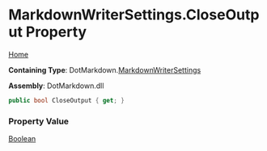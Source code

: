# MarkdownWriterSettings\.CloseOutput Property

[Home](../../../README.md)

**Containing Type**: DotMarkdown\.[MarkdownWriterSettings](../README.md)

**Assembly**: DotMarkdown\.dll

```csharp
public bool CloseOutput { get; }
```

### Property Value

[Boolean](https://docs.microsoft.com/en-us/dotnet/api/system.boolean)

